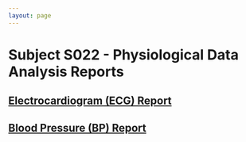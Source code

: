 ```yaml
---
layout: page
---
```


# Subject S022 - Physiological Data Analysis Reports

## [Electrocardiogram (ECG) Report](./ecg/README.md)

## [Blood Pressure (BP) Report](./bp/README.md)

